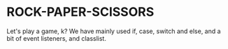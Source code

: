 # ROCK-PAPER-SCISSORS
Let's play a game, k?
We have mainly used if, case, switch and else, and a bit of event listeners, and classlist.
